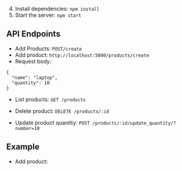 4. Install dependencies: `npm install`
5. Start the server: `npm start`

## API Endpoints
- Add Products: `POST/create`
- Add product: `http://localhost:5000/products/create`
- Request body:
 ```
 {
   "name": "laptop",
   "quantity": 10
 }
 ```
- List products: `GET /products`
- Delete product: `DELETE /products/:id`

- Update product quantity: `POST /products/:id/update_quantity/?number=10`

## Example
- Add product:
